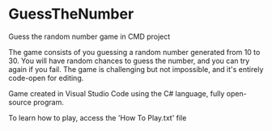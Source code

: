 # GuessTheNumber
Guess the random number game in CMD project



The game consists of you guessing a random number generated from 10 to 30. You will have random chances to guess the number, and you can try again if you fail. The game is challenging but not impossible, and it's entirely code-open for editing.


Game created in Visual Studio Code using the C# language, fully open-source program.


To learn how to play, access the 'How To Play.txt' file
